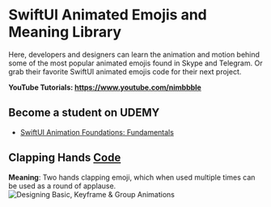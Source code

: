 # SwiftUI Animated Emojis and Meaning Library

Here, developers and designers can learn the animation and motion behind some of the most popular animated emojis found in Skype and Telegram. Or grab their favorite SwiftUI animated emojis code for their next project. 

**YouTube Tutorials: https://www.youtube.com/nimbbble**

## **Become a student on UDEMY**
* <a href="https://www.udemy.com/course/swiftui-animation-foundations/?referralCode=82F5D165CCE2758306FA" target="_blank">SwiftUI Animation Foundations: Fundamentals</a>

## Clapping Hands <a href="https://gist.github.com/amosgyamfi/b5e4ee8d9015f394b933a887393fe2e9#file-clapping_hands_emoji-swift">Code</a>
**Meaning**: Two hands clapping emoji, which when used multiple times can be used as a round of applause.
![Designing Basic, Keyframe & Group Animations](https://github.com/amosgyamfi/swiftui-animated-emojis-library/blob/main/clapping_hands.gif)
